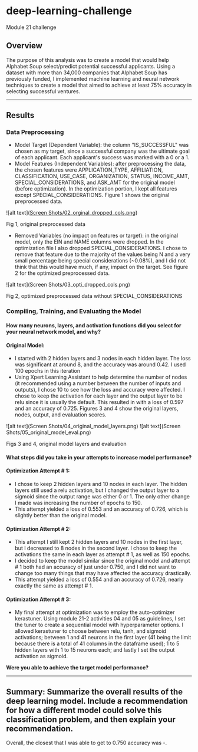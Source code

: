 # deep-learning-challenge
Module 21 challenge

## Overview
The purpose of this analysis was to create a model that would help Alphabet Soup select/predict potential successful applicants. Using a dataset with more than 34,000 companies that Alphabet Soup has previously funded, I implemented machine learning and neural network techniques to create a model that aimed to achieve at least 75% accuracy in selecting successful ventures.

-----------------------------------

## Results

### Data Preprocessing
* Model Target (Dependent Variable): the column "IS_SUCCESSFUL" was chosen as my target, since a successful company was the ultimate goal of each applicant. Each applicant's success was marked with a 0 or a 1.
* Model Features (Independent Variables): after preprocessing the data, the chosen features were APPLICATION_TYPE, AFFILIATION, CLASSIFICATION, USE_CASE, ORGANIZATION, STATUS, INCOME_AMT, SPECIAL_CONSIDERATIONS, and ASK_AMT for the original model (before optimization). In the optimization portion, I kept all features except SPECIAL_CONSIDERATIONS. Figure 1 shows the original preprocessed data.
  
![alt text]([Screen Shots/02_orginal_dropped_cols.png](https://github.com/amydohlin/deep-learning-challenge/blob/main/ScreenShots/01_original_data.png))
  
  Fig 1, original preprocessed data

* Removed Variables (no impact on features or target): in the original model, only the EIN and NAME columns were dropped. In the optimization file I also dropped SPECIAL_CONSIDERATIONS. I chose to remove that feature due to the majority of the values being N and a very small percentage being special considerations (~0.08%), and I did not think that this would have much, if any, impact on the target. See figure 2 for the optimized preprocessed data.

![alt text](Screen Shots/03_opti_dropped_cols.png)
  
  Fig 2, optimized preprocessed data without SPECIAL_CONSIDERATIONS

### Compiling, Training, and Evaluating the Model
#### How many neurons, layers, and activation functions did you select for your neural network model, and why?
#### Original Model:
* I started with 2 hidden layers and 3 nodes in each hidden layer. The loss was significant at around 8, and the accuracy was around 0.42. I used 100 epochs in this iteration
* Using Xpert Learning Assistant to help determine the number of nodes (it recommended using a number between the number of inputs and outputs), I chose 10 to see how the loss and accuracy were affected. I chose to keep the activation for each layer and the output layer to be relu since it is usually the default. This resulted in with a loss of 0.597 and an accuracy of 0.725. Figures 3 and 4 show the original layers, nodes, output, and evaluation scores.

![alt text](Screen Shots/04_original_model_layers.png)
![alt text](Screen Shots/05_original_model_eval.png)
  
  Figs 3 and 4, original model layers and evaluation

#### What steps did you take in your attempts to increase model performance?
#### Optimization Attempt # 1:
* I chose to keep 2 hidden layers and 10 nodes in each layer. The hidden layers still used a relu activation, but I changed the output layer to a sigmoid since the output range was either 0 or 1. The only other change I made was increasing the number of epochs to 150.
* This attempt yielded a loss of 0.553 and an accuracy of 0.726, which is slightly better than the original model.
#### Optimization Attempt # 2:
* This attempt I still kept 2 hidden layers and 10 nodes in the first layer, but I decreased to 8 nodes in the second layer. I chose to keep the activations the same in each layer as attempt # 1, as well as 150 epochs.
* I decided to keep the model similar since the original model and attempt # 1 both had an accuracy of just under 0.750, and I did not want to change too many things that may have affected the accuracy drastically.
* This attempt yielded a loss of 0.554 and an accuracy of 0.726, nearly exactly the same as attempt # 1. 
#### Optimization Attempt # 3:
* My final attempt at optimization was to employ the auto-optimizer kerastuner. Using module 21-2 activities 04 and 05 as guidelines, I set the tuner to create a sequential model with hyperparameter options. I allowed kerastuner to choose between relu, tanh, and sigmoid activations; between 1 and 41 neurons in the first layer (41 being the limit because there is a total of 41 columns in the dataframe used); 1 to 5 hidden layers with 1 to 15 neurons each; and lastly I set the output activation as sigmoid.

**Were you able to achieve the target model performance?**


-----------------------------------
## Summary: Summarize the overall results of the deep learning model. Include a recommendation for how a different model could solve this classification problem, and then explain your recommendation.
Overall, the closest that I was able to get to 0.750 accuracy was -.
